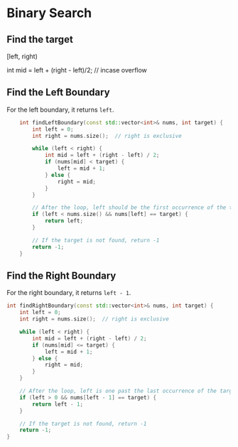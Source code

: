 # Binary Search
## Find the target
[left, right)

int mid = left + (right - left)/2; // incase overflow


## Find the Left Boundary

For the left boundary, it returns `left`.
```C++
    int findLeftBoundary(const std::vector<int>& nums, int target) {
        int left = 0;
        int right = nums.size();  // right is exclusive

        while (left < right) {
            int mid = left + (right - left) / 2;
            if (nums[mid] < target) {
                left = mid + 1;
            } else {
                right = mid;
            }
        }

        // After the loop, left should be the first occurrence of the target
        if (left < nums.size() && nums[left] == target) {
            return left;
        }

        // If the target is not found, return -1
        return -1;
    }
```

## Find the Right Boundary

For the right boundary, it returns `left - 1`.

```C++
int findRightBoundary(const std::vector<int>& nums, int target) {
    int left = 0;
    int right = nums.size();  // right is exclusive

    while (left < right) {
        int mid = left + (right - left) / 2;
        if (nums[mid] <= target) {
            left = mid + 1;
        } else {
            right = mid;
        }
    }

    // After the loop, left is one past the last occurrence of the target
    if (left > 0 && nums[left - 1] == target) {
        return left - 1;
    }

    // If the target is not found, return -1
    return -1;
}
```
